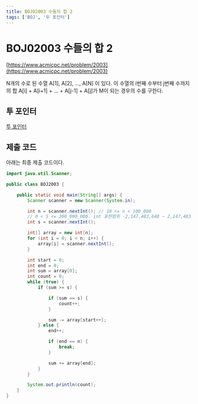 ```yaml
---
title: BOJ02003 수들의 합 2
tags: ['BOJ', '두 포인터']
---
```


# BOJ02003 수들의 합 2

[https://www.acmicpc.net/problem/2003](https://www.acmicpc.net/problem/2003)

N개의 수로 된 수열 A[1], A[2], …, A[N] 이 있다. 이 수열의 i번째 수부터 j번째 수까지의 합 A[i] + A[i+1] + … + A[j-1] + A[j]가 M이 되는 경우의 수를 구한다.

## 투 포인터 

[투 포인터](https://hyeonic.github.io/problem-solving/algorithm/투%20포인터.html)

## 제출 코드

아래는 최종 제출 코드이다.

```java
import java.util.Scanner;

public class BOJ2003 {

    public static void main(String[] args) {
        Scanner scanner = new Scanner(System.in);

        int n = scanner.nextInt(); // 10 <= n < 100_000
        // 0 < S <= 300_000_000. int 표현범위 -2,147,483,648 ~ 2,147,483,647
        int s = scanner.nextInt(); 

        int[] array = new int[n];
        for (int i = 0; i < n; i++) {
            array[i] = scanner.nextInt();
        }

        int start = 0;
        int end = 0;
        int sum = array[0];
        int count = 0;
        while (true) {
            if (sum >= s) {

                if (sum == s) {
                    count++;
                }

                sum -= array[start++];
            } else {
                end++;

                if (end == n) {
                    break;
                }

                sum += array[end];
            }
        }

        System.out.println(count);
    }
}
```

<TagLinks />